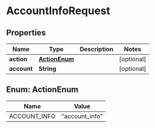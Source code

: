 

# AccountInfoRequest

## Properties

Name | Type | Description | Notes
------------ | ------------- | ------------- | -------------
**action** | [**ActionEnum**](#ActionEnum) |  |  [optional]
**account** | **String** |  |  [optional]



## Enum: ActionEnum

Name | Value
---- | -----
ACCOUNT_INFO | &quot;account_info&quot;



